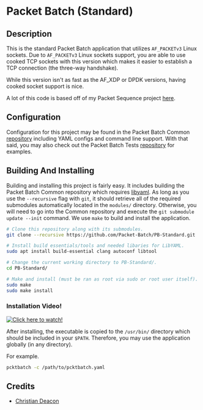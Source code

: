 # Packet Batch (Standard)
## Description
This is the standard Packet Batch application that utilizes `AF_PACKETv3` Linux sockets. Due to `AF_PACKETv3` Linux sockets support, you are able to use cooked TCP sockets with this version which makes it easier to establish a TCP connection (the three-way handshake).

While this version isn't as fast as the AF_XDP or DPDK versions, having cooked socket support is nice.

A lot of this code is based off of my Packet Sequence project [here](https://github.com/gamemann/Packet-Sequence).

## Configuration
Configuration for this project may be found in the Packet Batch Common [repository](https://github.com/Packet-Batch/PB-Common) including YAML configs and command line support. With that said, you may also check out the Packet Batch Tests [repository](https://github.com/Packet-Batch/PB-Tests) for examples.

## Building And Installing
Building and installing this project is fairly easy. It includes building the Packet Batch Common repository which requires [libyaml](https://github.com/yaml/libyaml). As long as you use the `--recursive` flag with `git`, it should retrieve all of the required submodules automatically located in the `modules/` directory. Otherwise, you will need to go into the Common repository and execute the `git submodule update --init` command. We use `make` to build and install the application.

```bash
# Clone this repository along with its submodules.
git clone --recursive https://github.com/Packet-Batch/PB-Standard.git

# Install build essentials/tools and needed libaries for LibYAML.
sudo apt install build-essential clang autoconf libtool

# Change the current working directory to PB-Standard/.
cd PB-Standard/

# Make and install (must be ran as root via sudo or root user itself).
sudo make
sudo make install
```

### Installation Video!
[![Click here to watch!](https://g.gflclan.com/linux-laptop-bigmode-02-03-54.png)](https://www.youtube.com/watch?v=GFMiPR4me8M)

After installing, the executable is copied to the `/usr/bin/` directory which should be included in your `$PATH`. Therefore, you may use the application globally (in any directory).

For example.

```bash
pcktbatch -c /path/to/pcktbatch.yaml
```

## Credits
* [Christian Deacon](https://github.com/gamemann)
